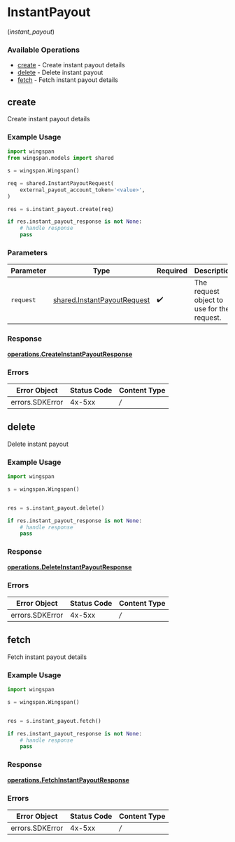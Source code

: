 # InstantPayout
(*instant_payout*)

### Available Operations

* [create](#create) - Create instant payout details
* [delete](#delete) - Delete instant payout
* [fetch](#fetch) - Fetch instant payout details

## create

Create instant payout details

### Example Usage

```python
import wingspan
from wingspan.models import shared

s = wingspan.Wingspan()

req = shared.InstantPayoutRequest(
    external_payout_account_token='<value>',
)

res = s.instant_payout.create(req)

if res.instant_payout_response is not None:
    # handle response
    pass

```

### Parameters

| Parameter                                                                  | Type                                                                       | Required                                                                   | Description                                                                |
| -------------------------------------------------------------------------- | -------------------------------------------------------------------------- | -------------------------------------------------------------------------- | -------------------------------------------------------------------------- |
| `request`                                                                  | [shared.InstantPayoutRequest](../../models/shared/instantpayoutrequest.md) | :heavy_check_mark:                                                         | The request object to use for the request.                                 |


### Response

**[operations.CreateInstantPayoutResponse](../../models/operations/createinstantpayoutresponse.md)**
### Errors

| Error Object    | Status Code     | Content Type    |
| --------------- | --------------- | --------------- |
| errors.SDKError | 4x-5xx          | */*             |

## delete

Delete instant payout

### Example Usage

```python
import wingspan

s = wingspan.Wingspan()


res = s.instant_payout.delete()

if res.instant_payout_response is not None:
    # handle response
    pass

```


### Response

**[operations.DeleteInstantPayoutResponse](../../models/operations/deleteinstantpayoutresponse.md)**
### Errors

| Error Object    | Status Code     | Content Type    |
| --------------- | --------------- | --------------- |
| errors.SDKError | 4x-5xx          | */*             |

## fetch

Fetch instant payout details

### Example Usage

```python
import wingspan

s = wingspan.Wingspan()


res = s.instant_payout.fetch()

if res.instant_payout_response is not None:
    # handle response
    pass

```


### Response

**[operations.FetchInstantPayoutResponse](../../models/operations/fetchinstantpayoutresponse.md)**
### Errors

| Error Object    | Status Code     | Content Type    |
| --------------- | --------------- | --------------- |
| errors.SDKError | 4x-5xx          | */*             |
